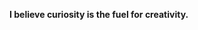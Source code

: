 
<b>I believe curiosity is the fuel for creativity.

<!---
arfaouiGit/arfaouiGit is a ✨ special ✨ repository because its `README.md` (this file) appears on your GitHub profile.
You can click the Preview link to take a look at your changes.
--->
